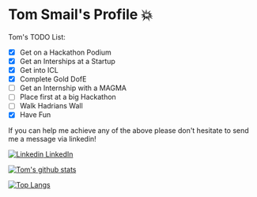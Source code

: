 # Tom Smail's Profile :collision:

Tom's TODO List:
- [x] Get on a Hackathon Podium
- [x] Get an Interships at a Startup
- [x] Get into ICL
- [x] Complete Gold DofE
- [ ] Get an Internship with a MAGMA
- [ ] Place first at a big Hackathon
- [ ] Walk Hadrians Wall
- [x] Have Fun

 If you can help me achieve any of the above please don't hesitate to send me a message via linkedin! 
 
 [![Linkedin](https://i.stack.imgur.com/gVE0j.png) LinkedIn](https://www.linkedin.com/in/tom-smail)

[![Tom's github stats](https://github-readme-stats.vercel.app/api?username=TomSmail&theme=radical&hide=contribs,issues)](https://github.com/anuraghazra/github-readme-stats)


[![Top Langs](https://github-readme-stats.vercel.app/api/top-langs/?username=TomSmail&theme=radical&layout=compact&exclude_repo=WellBeingApp&hide=Roff,jupyter%20notebook&langs_count=6)](https://github.com/anuraghazra/github-readme-stats)



<!--
**TomSmail/TomSmail** is a ✨ _special_ ✨ repository because its `README.md` (this file) appears on your GitHub profile.

Here are some ideas to get you started:

- 🔭 I’m currently working on ...
- 🌱 I’m currently learning ...
- 👯 I’m looking to collaborate on ...
- 🤔 I’m looking for help with ...
- 💬 Ask me about ...
- 📫 How to reach me: ...
- 😄 Pronouns: ...
- ⚡ Fun fact: ...
-->
